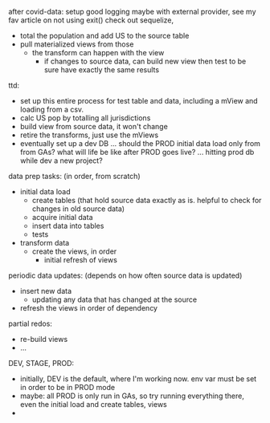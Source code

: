 


after covid-data: setup good logging maybe with external provider, see my fav article on not using exit()
                  check out sequelize, 

* total the population and add US to the source table
* pull materialized views from those
  * the transform can happen with the view
    * if changes to source data, can build new view then test to be sure have exactly the same results

ttd:
* set up this entire process for test table and data, including a mView and loading from a csv. 
* calc US pop by totalling all jurisdictions
* build view from source data, it won't change
* retire the transforms, just use the mViews
* eventually set up a dev DB ... should the PROD initial data load only from from GAs? what will life be like after PROD goes live? ... hitting prod db while dev a new project?

data prep tasks: (in order, from scratch)
* initial data load
  * create tables (that hold source data exactly as is. helpful to check for changes in old source data)
  * acquire initial data
  * insert data into tables
  * tests
* transform data
  * create the views, in order
    * initial refresh of views

periodic data updates: (depends on how often source data is updated)
* insert new data
  * updating any data that has changed at the source
* refresh the views in order of dependency


partial redos:
* re-build views
* ...

DEV, STAGE, PROD:
* initially, DEV is the default, where I'm working now. env var must be set in order to be in PROD mode
* maybe: all PROD is only run in GAs, so try running everything there, even the initial load and create tables, views
* 



